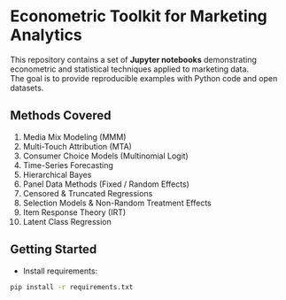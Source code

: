 # Econometric Toolkit for Marketing Analytics  

This repository contains a set of **Jupyter notebooks** demonstrating econometric and statistical techniques applied to marketing data.  
The goal is to provide reproducible examples with Python code and open datasets.  

## Methods Covered
1. Media Mix Modeling (MMM)  
2. Multi-Touch Attribution (MTA)  
3. Consumer Choice Models (Multinomial Logit)  
4. Time-Series Forecasting  
5. Hierarchical Bayes  
6. Panel Data Methods (Fixed / Random Effects)  
7. Censored & Truncated Regressions  
8. Selection Models & Non-Random Treatment Effects  
9. Item Response Theory (IRT)  
10. Latent Class Regression  

## Getting Started
- Install requirements:  
```bash
pip install -r requirements.txt
